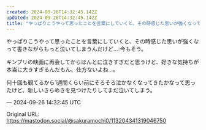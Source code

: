 ```yaml
---
created: 2024-09-26T14:32:45.142Z
updated: 2024-09-26T14:32:45.142Z
title: "やっぱりこうやって思ったことを言葉にしていくと、その時感じた思いが強くなって書き[...]"
---
```


<p>やっぱりこうやって思ったことを言葉にしていくと、その時感じた思いが強くなって書きながらもっと泣いてしまうんだけど…💧今もそう。</p><p>キンプリの映画に再会してからほんとに泣きすぎだと思うけど、好きな気持ちが本当に大きすぎるんだもん、仕方ないよね…。</p><p>何十回も観てるから1週間くらい前にそろそろ泣かなくなってきたかなって思ったけど、新しいきらめきを見つけたりしてまだ泣いてしまう。</p>

&mdash; 2024-09-26 14:32:45 UTC

Original URL: https://mastodon.social/@sakuramochi0/113204341319046750

